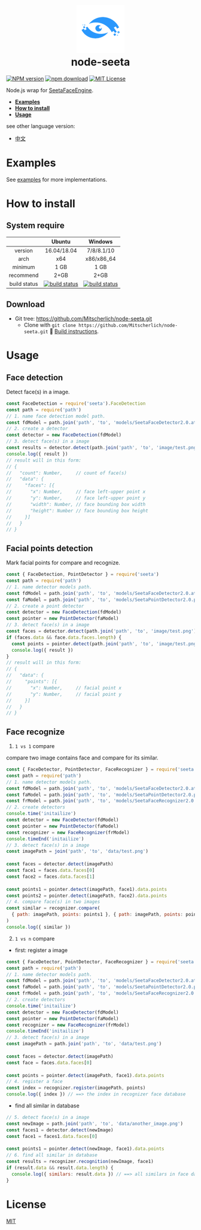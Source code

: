# <center>![seeta logo](docs/seeta_logo.png)<br/>node-seeta</center>

[![NPM version][npm-image]][npm-url]
[![npm download][download-image]][download-url]
[![MIT License][license-image]](License)

[npm-image]: https://img.shields.io/npm/v/seeta.svg?style=flat-square
[npm-url]: https://npmjs.org/package/seeta
[travis-image]: https://img.shields.io/travis/Mitscherlich/node-seeta.svg?style=flat-square
[travis-url]: https://travis-ci.org/Mitscherlich/node-seeta
[download-image]: https://img.shields.io/npm/dm/seeta.svg?style=flat-square
[download-url]: https://npmjs.org/package/seeta
[license-image]: https://img.shields.io/badge/license-MIT-blue.svg?longCache=true&style=flat-square

Node.js wrap for [SeetaFaceEngine](https://github.com/seetaface/SeetaFaceEngine2).

* **[Examples](#examples)**
* **[How to install](#how-to-install)**
* **[Usage](#usage)**

see other language version:

* [中文](README_zh-CN.md)

<a name="examples"></a>

# Examples

See [examples](examples) for more implementations.

<a name="how-to-install"></a>

# How to install

## System require

|              | Ubuntu      | Windows    |
|:------------:|:-----------:|:----------:|
| version      | 16.04/18.04 | 7/8/8.1/10 |
| arch         | x64         | x86/x86_64 |
| minimum      | 1 GB        | 1 GB       |
| recommend    | 2+GB        | 2+GB       |
| build status | [![build status][travis-image]][travis-url] | [![build status][travis-image]][travis-url] |

## Download

* Git tree: https://github.com/Mitscherlich/node-seeta.git
  * Clone with `git clone https://github.com/Mitscherlich/node-seeta.git` :hammer: [Build instructions](https://github.com/Mitscherlich/node-seeta/wiki/Build).

<a name="usage"></a>

# Usage

## Face detection

Detect face(s) in a image.

```js
const FaceDetection = require('seeta').FaceDetection
const path = require('path')
// 1. name face detection model path.
const fdModel = path.join('path', 'to', 'models/SeetaFaceDetector2.0.ats')
// 2. create a detector
const detector = new FaceDetection(fdModel)
// 3. detect face(s) in a image
const results = detector.detect(path.join('path', 'to', 'image/test.png'))
console.log({ result })
// result will in this form:
// {
//   "count": Number,     // count of face(s)
//   "data": {
//     "faces": [{
//       "x": Number,     // face left-upper point x
//       "y": Number,     // face left-upper point y
//       "width": Number, // face bounding box width
//       "height": Number // face bounding box height
//     }]
//   }
// }
```

## Facial points detection

Mark facial points for compare and recognize.

```js
const { FaceDetection, PointDetector } = require('seeta')
const path = require('path')
// 1. name detector models path.
const fdModel = path.join('path', 'to', 'models/SeetaFaceDetector2.0.ats')
const faModel = path.join('path', 'to', 'models/SeetaPointDetector2.0.pts5.ats')
// 2. create a point detector
const detector = new FaceDetection(fdModel)
const pointer = new PointDetector(faModel)
// 3. detect face(s) in a image
const faces = detector.detect(path.join('path', 'to', 'image/test.png'))
if (faces.data && face.data.faces.length) {
  const points = pointer.detect(path.join('path', 'to', 'image/test.png', faces.data.faces[0]))
  console.log({ result })
}
// result will in this form:
// {
//   "data": {
//     "points": [{
//       "x": Number,     // facial point x
//       "y": Number,     // facial point y
//     }]
//   }
// }
```

## Face recognize

1. `1 vs 1` compare

compare two image contains face and compare for its similar.

```js
const { FaceDetector, PointDetector, FaceRecognizer } = require('seeta')
const path = require('path')
// 1. name detector models path.
const fdModel = path.join('path', 'to', 'models/SeetaFaceDetector2.0.ats')
const faModel = path.join('path', 'to', 'models/SeetaPointDetector2.0.pts5.ats')
const frModel = path.join('path', 'to', 'models/SeetaFaceRecognizer2.0.ats')
// 2. create detectors
console.time('initailize')
const detector = new FaceDetector(fdModel)
const pointer = new PointDetector(faModel)
const recognizer = new FaceRecognizer(frModel)
console.timeEnd('initailize')
// 3. detect face(s) in a image
const imagePath = join('path', 'to', 'data/test.png')

const faces = detector.detect(imagePath)
const face1 = faces.data.faces[0]
const face2 = faces.data.faces[1]

const points1 = pointer.detect(imagePath, face1).data.points
const points2 = pointer.detect(imagePath, face2).data.points
// 4. compare face(s) in two images
const similar = recognizer.compare(
  { path: imagePath, points: points1 }, { path: imagePath, points: points1 }
)
console.log({ similar })
```

2. `1 vs n` compare

- first: register a image

```js
const { FaceDetector, PointDetector, FaceRecognizer } = require('seeta')
const path = require('path')
// 1. name detector models path.
const fdModel = path.join('path', 'to', 'models/SeetaFaceDetector2.0.ats')
const faModel = path.join('path', 'to', 'models/SeetaPointDetector2.0.pts5.ats')
const frModel = path.join('path', 'to', 'models/SeetaFaceRecognizer2.0.ats')
// 2. create detectors
console.time('initailize')
const detector = new FaceDetector(fdModel)
const pointer = new PointDetector(faModel)
const recognizer = new FaceRecognizer(frModel)
console.timeEnd('initailize')
// 3. detect face(s) in a image
const imagePath = path.join('path', 'to', 'data/test.png')

const faces = detector.detect(imagePath)
const face = faces.data.faces[0]

const points = pointer.detect(imagePath, face1).data.points
// 4. register a face
const index = recognizer.register(imagePath, points)
console.log({ index }) // ==> the index in recognizer face database
```

- find all similar in database

```js
// 5. detect face(s) in a image
const newImage = path.join('path', 'to', 'data/another_image.png')
const faces1 = detector.detect(newImage)
const face1 = faces1.data.faces[0]

const points1 = pointer.detect(newImage, face1).data.points
// 6. find all similar in database
const results = recognizer.recognition(newImage, face1)
if (result.data && result.data.length) {
  console.log({ similars: result.data }) // ==> all similars in face databse
}
```

# License

[MIT](LICENSE)
